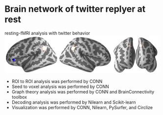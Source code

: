 # Brain network of twitter replyer at rest
resting-fMRI analysis with twitter behavior
![image](img/logo.png)

- ROI to ROI analysis was performed by CONN
- Seed to voxel analysis was performed by CONN
- Graph theory analysis was performed by CONN and BrainConnectivity toolbox
- Decoding analysis was performed by Nilearn and Scikit-learn
- Visualization was performed by CONN, Nilearn, PySurfer, and Circlize
